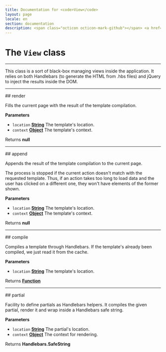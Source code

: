 ```yaml
---
title: Documentation for <code>View</code>
layout: page
locale: en
section: documentation
description: <span class="octicon octicon-mark-github"></span> <a href="https://github.com/daplayer/daplayer/tree/master/app/view.js">See the app/view.js file on GitHub</a>
---
```

# The `View` class
<hr>

This class is a sort of black-box managing views inside
the application. It relies on both Handlebars (to generate
the HTML from .hbs files) and jQuery to inject the results
inside the DOM.

<hr>
## render

Fills the current page with the result of the template
compilation.

**Parameters**

-   `location` **[String](https://developer.mozilla.org/en-US/docs/Web/JavaScript/Reference/Global_Objects/String)** The template's location.
-   `context` **[Object](https://developer.mozilla.org/en-US/docs/Web/JavaScript/Reference/Global_Objects/Object)** The template's context.

Returns **null** 

<hr>
## append

Appends the result of the template compilation to the
current page.

The process is stopped if the current action doesn't
match with the requested template. Thus, if an action
takes too long to load data and the user has clicked
on a different one, they won't have elements of the
former shown.

**Parameters**

-   `location` **[String](https://developer.mozilla.org/en-US/docs/Web/JavaScript/Reference/Global_Objects/String)** The template's location.
-   `context` **[Object](https://developer.mozilla.org/en-US/docs/Web/JavaScript/Reference/Global_Objects/Object)** The template's context.

Returns **null** 

<hr>
## compile

Compiles a template through Handlebars. If the template's
already been compiled, we just read it from the cache.

**Parameters**

-   `location` **[String](https://developer.mozilla.org/en-US/docs/Web/JavaScript/Reference/Global_Objects/String)** The template's location.

Returns **[Function](https://developer.mozilla.org/en-US/docs/Web/JavaScript/Reference/Statements/function)** 

<hr>
## partial

Facility to define partials as Handlebars helpers. It
compiles the given partial, render it and wrap inside
a Handlebars safe string.

**Parameters**

-   `location` **[String](https://developer.mozilla.org/en-US/docs/Web/JavaScript/Reference/Global_Objects/String)** The partial's location.
-   `context` **[Object](https://developer.mozilla.org/en-US/docs/Web/JavaScript/Reference/Global_Objects/Object)** The context for rendering.

Returns **Handlebars.SafeString** 
